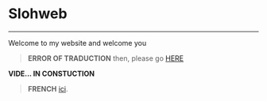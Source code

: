 # Slohweb
---
Welcome to my website and welcome you
> **ERROR OF TRADUCTION** then, please go    [HERE](https://crowdin.com/project/slohweb)

 **VIDE... IN CONSTUCTION**

> **FRENCH** [ici](translate/en/index.md). 
